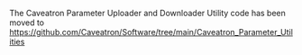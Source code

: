 The Caveatron Parameter Uploader and Downloader Utility code has been moved to https://github.com/Caveatron/Software/tree/main/Caveatron_Parameter_Utilities
